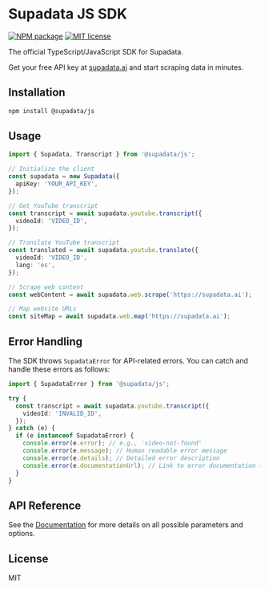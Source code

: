 # Supadata JS SDK

[![NPM package](https://img.shields.io/npm/v/@supadata/js.svg?branch=main)](https://www.npmjs.com/package/@supadata/js)
[![MIT license](https://img.shields.io/badge/license-MIT-brightgreen.svg?style=flat)](http://opensource.org/licenses/MIT)

The official TypeScript/JavaScript SDK for Supadata.

Get your free API key at [supadata.ai](https://supadata.ai) and start scraping data in minutes.

## Installation

```bash
npm install @supadata/js
```

## Usage

```typescript
import { Supadata, Transcript } from '@supadata/js';

// Initialize the client
const supadata = new Supadata({
  apiKey: 'YOUR_API_KEY',
});

// Get YouTube transcript
const transcript = await supadata.youtube.transcript({
  videoId: 'VIDEO_ID',
});

// Translate YouTube transcript
const translated = await supadata.youtube.translate({
  videoId: 'VIDEO_ID',
  lang: 'es',
});

// Scrape web content
const webContent = await supadata.web.scrape('https://supadata.ai');

// Map website URLs
const siteMap = await supadata.web.map('https://supadata.ai');
```

## Error Handling

The SDK throws `SupadataError` for API-related errors. You can catch and handle these errors as follows:

```typescript
import { SupadataError } from '@supadata/js';

try {
  const transcript = await supadata.youtube.transcript({
    videoId: 'INVALID_ID',
  });
} catch (e) {
  if (e instanceof SupadataError) {
    console.error(e.error); // e.g., 'video-not-found'
    console.error(e.message); // Human readable error message
    console.error(e.details); // Detailed error description
    console.error(e.documentationUrl); // Link to error documentation (optional)
  }
}
```

## API Reference

See the [Documentation](https://supadata.ai/documentation) for more details on all possible parameters and options.

## License

MIT
